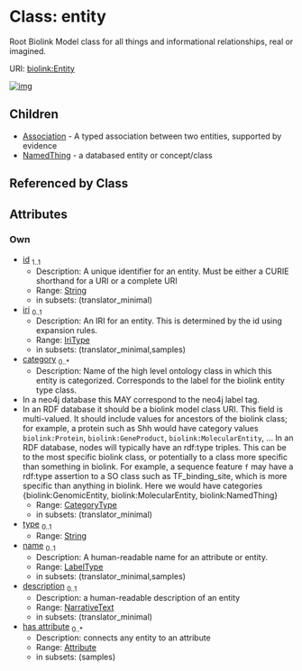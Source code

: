 
# Class: entity


Root Biolink Model class for all things and informational relationships, real or imagined.

URI: [biolink:Entity](https://w3id.org/biolink/vocab/Entity)


[![img](https://yuml.me/diagram/nofunky;dir:TB/class/[NamedThing],[Attribute]<has%20attribute%200..*-%20[Entity&#124;id:string;iri:iri_type%20%3F;category:category_type%20*;type:string%20%3F;name:label_type%20%3F;description:narrative_text%20%3F],[Entity]^-[NamedThing],[Entity]^-[Association],[Attribute],[Association])](https://yuml.me/diagram/nofunky;dir:TB/class/[NamedThing],[Attribute]<has%20attribute%200..*-%20[Entity&#124;id:string;iri:iri_type%20%3F;category:category_type%20*;type:string%20%3F;name:label_type%20%3F;description:narrative_text%20%3F],[Entity]^-[NamedThing],[Entity]^-[Association],[Attribute],[Association])

## Children

 * [Association](Association.md) - A typed association between two entities, supported by evidence
 * [NamedThing](NamedThing.md) - a databased entity or concept/class

## Referenced by Class


## Attributes


### Own

 * [id](id.md)  <sub>1..1</sub>
     * Description: A unique identifier for an entity. Must be either a CURIE shorthand for a URI or a complete URI
     * Range: [String](types/String.md)
     * in subsets: (translator_minimal)
 * [iri](iri.md)  <sub>0..1</sub>
     * Description: An IRI for an entity. This is determined by the id using expansion rules.
     * Range: [IriType](types/IriType.md)
     * in subsets: (translator_minimal,samples)
 * [category](category.md)  <sub>0..\*</sub>
     * Description: Name of the high level ontology class in which this entity is categorized. Corresponds to the label for the biolink entity type class.
 * In a neo4j database this MAY correspond to the neo4j label tag.
 * In an RDF database it should be a biolink model class URI.
This field is multi-valued. It should include values for ancestors of the biolink class; for example, a protein such as Shh would have category values `biolink:Protein`, `biolink:GeneProduct`, `biolink:MolecularEntity`, ...
In an RDF database, nodes will typically have an rdf:type triples. This can be to the most specific biolink class, or potentially to a class more specific than something in biolink. For example, a sequence feature `f` may have a rdf:type assertion to a SO class such as TF_binding_site, which is more specific than anything in biolink. Here we would have categories {biolink:GenomicEntity, biolink:MolecularEntity, biolink:NamedThing}
     * Range: [CategoryType](types/CategoryType.md)
     * in subsets: (translator_minimal)
 * [type](type.md)  <sub>0..1</sub>
     * Range: [String](types/String.md)
 * [name](name.md)  <sub>0..1</sub>
     * Description: A human-readable name for an attribute or entity.
     * Range: [LabelType](types/LabelType.md)
     * in subsets: (translator_minimal,samples)
 * [description](description.md)  <sub>0..1</sub>
     * Description: a human-readable description of an entity
     * Range: [NarrativeText](types/NarrativeText.md)
     * in subsets: (translator_minimal)
 * [has attribute](has_attribute.md)  <sub>0..\*</sub>
     * Description: connects any entity to an attribute
     * Range: [Attribute](Attribute.md)
     * in subsets: (samples)
